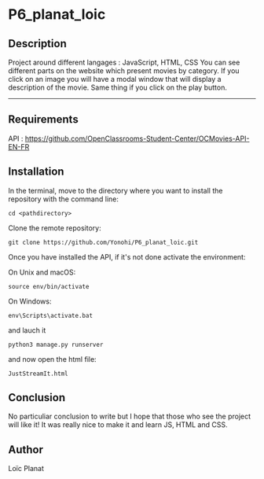 # P6_planat_loic

## Description

Project around different langages : JavaScript, HTML, CSS 
You can see different parts on the website which present movies by category.
If you click on an image you will have a modal window that will display a description of the movie.
Same thing if you click on the play button.

***
## Requirements
API : https://github.com/OpenClassrooms-Student-Center/OCMovies-API-EN-FR

## Installation

In the terminal, move to the directory where you want to install the repository with the command line:
```
cd <pathdirectory>
```
Clone the remote repository:
```
git clone https://github.com/Yonohi/P6_planat_loic.git
```
Once you have installed the API, if it's not done activate the environment:

On Unix and macOS:
```
source env/bin/activate
```
On Windows:
```
env\Scripts\activate.bat
```
and lauch it
```
python3 manage.py runserver
```
and now open the html file:
```
JustStreamIt.html
```
## Conclusion
No particuliar conclusion to write but I hope that those who see the project will like it!
It was really nice to make it and learn JS, HTML and CSS.

## Author
Loïc Planat
